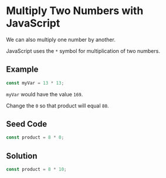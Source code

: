 # Multiply Two Numbers with JavaScript

We can also multiply one number by another.

JavaScript uses the `*` symbol for multiplication of two numbers.

## Example

```javascript
const myVar = 13 * 13;
```

`myVar` would have the value `169`.

Change the `0` so that product will equal `80`.

## Seed Code
```javascript
const product = 8 * 0;
```

## Solution
```javascript
const product = 8 * 10;
```